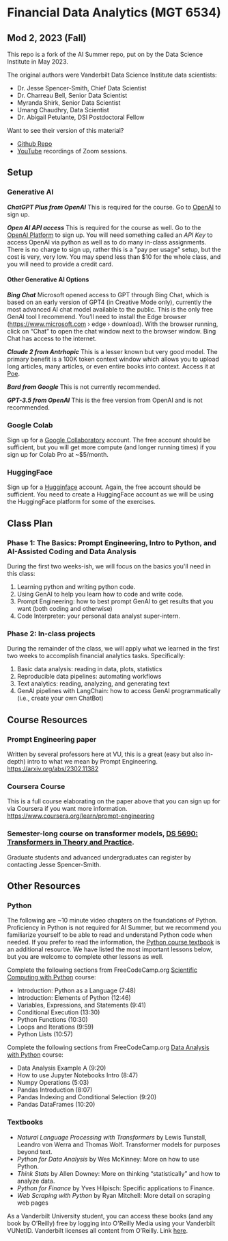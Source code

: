 # Financial Data Analytics (MGT 6534)

## Mod 2, 2023 (Fall)

This repo is a fork of the AI Summer repo, put on by the Data Science Institute in May 2023. 

The original authors were Vanderbilt Data Science Institute data scientists:
* Dr. Jesse Spencer-Smith, Chief Data Scientist
* Dr. Charreau Bell, Senior Data Scientist
* Myranda Shirk, Senior Data Scientist
* Umang Chaudhry, Data Scientist
* Dr. Abigail Petulante, DSI Postdoctoral Fellow

Want to see their version of this material?
* [Github Repo](https://github.com/vanderbilt-data-science/ai_summer)
* [YouTube](https://www.youtube.com/playlist?list=PL6KxUvysa-7yV8T4qcoLaDH3ZzUFwYx8u) recordings of Zoom sessions.

## Setup

### Generative AI

***ChatGPT Plus from OpenAI*** This is required for the course. Go to [OpenAI](https://openai.com/) to sign up. 

***Open AI API access*** This is required for the course as well. Go to the [OpenAI Platform](https://platform.openai.com/overview) to sign up. You will need something called an *API Key* to access OpenAI via python as well as to do many in-class assignments. There is no charge to sign up, rather this is a "pay per usage" setup, but the cost is very, very low. You may spend less than $10 for the whole class, and you will need to provide a credit card. 

#### Other Generative AI Options

***Bing Chat*** Microsoft opened access to GPT through Bing Chat, which is based on an early version of GPT4 (in Creative Mode only), currently the most advanced AI chat model available to the public. This is the only free GenAI tool I recommend. You’ll need to install the Edge browser (https://www.microsoft.com › edge › download). With the browser running, click on “Chat” to open the chat window next to the browser window. Bing Chat has access to the internet. 

***Claude 2 from Antrhopic*** This is a lesser known but very good model. The primary benefit is a 100K token context window which allows you to upload long articles, many articles, or even entire books into context. Access it at [Poe](www.poe.com). 

***Bard from Google*** This is not currently recommended. 

***GPT-3.5 from OpenAI*** This is the free version from OpenAI and is not recommended. 

### Google Colab

Sign up for a [Google Collaboratory](https://colab.research.google.com/) account. The free account should be sufficient, but you will get more compute (and longer running times) if you sign up for Colab Pro at ~$5/month.

### HuggingFace

Sign up for a [Hugginface](https://huggingface.co) account. Again, the free account should be sufficient. You need to create a HuggingFace account as we will be using the HuggingFace platform for some of the exercises.

## Class Plan

### Phase 1: The Basics: Prompt Engineering, Intro to Python, and AI-Assisted Coding and Data Analysis
During the first two weeks-ish, we will focus on the basics you'll need in this class:
1. Learning python and writing python code.
2. Using GenAI to help you learn how to code and write code.
3. Prompt Engineering: how to best prompt GenAI to get results that you want (both coding and otherwise)
4. Code Interpreter: your personal data analyst super-intern.

### Phase 2: In-class projects
During the remainder of the class, we will apply what we learned in the first two weeks to accomplish financial analytics tasks. Specifically:
1. Basic data analysis: reading in data, plots, statistics
2. Reproducible data pipelines: automating workflows
3. Text analytics: reading, analyzing, and generating text
4. GenAI pipelines with LangChain: how to access GenAI programmatically (i.e., create your own ChatBot)

## Course Resources

### Prompt Engineering paper 
Written by several professors here at VU, this is a great (easy but also in-depth) intro to what we mean by Prompt Engineering. https://arxiv.org/abs/2302.11382

### Coursera Course
This is a full course elaborating on the paper above that you can sign up for via Coursera if you want more information. https://www.coursera.org/learn/prompt-engineering

### Semester-long course on transformer models, [DS 5690: Transformers in Theory and Practice](https://docs.google.com/document/d/1eKJn3eQU38jsE1ilZL0s-yrsIKcn8iZ7iSmXYxibx78/edit?usp=sharing). 
Graduate students and advanced undergraduates can register by contacting Jesse Spencer-Smith. 

## Other Resources

### Python

The following are ~10 minute video chapters on the foundations of Python. Proficiency in Python is not required for AI Summer, but we recommend you familiarize yourself to be able to read and understand Python code when needed. If you prefer to read the information, the [Python course textbook](https://do1.dr-chuck.com/pythonlearn/EN_us/pythonlearn.pdf) is an additional resource. We have listed the most important lessons below, but you are welcome to complete other lessons as well.

Complete the following sections from FreeCodeCamp.org [Scientific Computing with Python](https://www.freecodecamp.org/learn/scientific-computing-with-python/) course:

* Introduction: Python as a Language (7:48)
* Introduction: Elements of Python (12:46)
* Variables, Expressions, and Statements (9:41)
* Conditional Execution (13:30)
* Python Functions (10:30)
* Loops and Iterations (9:59)
* Python Lists (10:57)

Complete the following sections from FreeCodeCamp.org [Data Analysis with Python](https://www.freecodecamp.org/learn/data-analysis-with-python/) course:

* Data Analysis Example A (9:20)
* How to use Jupyter Notebooks Intro (8:47)
* Numpy Operations (5:03)
* Pandas Introduction (8:07)
* Pandas Indexing and Conditional Selection (9:20)
* Pandas DataFrames (10:20)

### Textbooks

-  *Natural Language Processing with Transformers* by Lewis Tunstall, Leandro von Werra and Thomas Wolf. Transformer models for purposes beyond text. 
-  *Python for Data Analysis* by Wes McKinney: More on how to use Python.
-  *Think Stats* by Allen Downey: More on thinking “statistically” and how to analyze data.
-  *Python for Finance* by Yves Hilpisch: Specific applications to Finance.
-  *Web Scraping with Python* by Ryan Mitchell: More detail on scraping web pages

As a Vanderbilt University student, you can access these books (and any book by O’Reilly) free by logging into O'Reilly Media using your Vanderbilt VUNetID. Vanderbilt licenses all content from O’Reilly. Link [here](http://www.library.vanderbilt.edu/eres?id=1676). 




